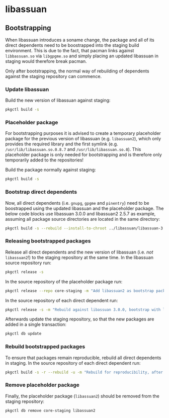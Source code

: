 # libassuan

## Bootstrapping

When libassuan introduces a soname change, the package and all of its direct dependents need to be boostrapped into the staging build environment.
This is due to the fact, that pacman links against `libbassuan.so` via `libgpgme.so` and simply placing an updated libassuan in staging would therefore break pacman.

Only after bootstrapping, the normal way of rebuilding of dependents against the staging repository can commence.

### Update libassuan

Build the new version of libassuan against staging:

```bash
pkgctl build -s
```

### Placeholder package

For bootstrapping purposes it is advised to create a temporary placeholder package for the previous version of libassuan (e.g. `libassuan2`), which only provides the required library and the first symlink (e.g. `/usr/lib/libassuan.so.0.8.7` and `/usr/lib/libassuan.so.0`).
This placeholder package is only needed for bootstrapping and is therefore only temporarily added to the repositories!

Build the package normally against staging:

```bash
pkgctl build -s
```

### Bootstrap direct dependents

Now, all direct dependents (i.e. `gnupg`, `gpgme` and `pinentry`) need to be boostrapped using the updated libassuan and the placeholder package.
The below code blocks use libassuan 3.0.0 and libassuan2 2.5.7 as example, assuming all package source directories are located in the same directory:

```bash
pkgctl build -s --rebuild --install-to-chroot ../libassuan/libassuan-3.0.0-1-x86_64.pkg.tar.zst --install-to-chroot ../libassuan2/libassuan2-2.5.7-1-x86_64.pkg.tar.zst
```

### Releasing bootstrapped packages

Release all direct dependents and the new version of libassuan (i.e. *not* `libassuan2`!) to the staging repository at the same time.
In the libassuan source repository run:

```bash
pkgctl release -s
```

In the source repository of the placeholder package run:

```bash
pkgctl release --repo core-staging -m "Add libassuan2 as bootstrap package for libassuan 3.0.0"
```

In the source repository of each direct dependent run:

```bash
pkgctl release -s -m "Rebuild against libassuan 3.0.0, bootstrap with local libassuan2."
```

Afterwards update the staging repository, so that the new packages are added in a single transaction:

```bash
pkgctl db update
```

### Rebuild bootstrapped packages

To ensure that packages remain reproducible, rebuild all direct dependents in staging.
In the source repository of each direct dependent run:

```bash
pkgctl build -s -r --rebuild -u -m "Rebuild for reproducibility, after bootstrap"
```

### Remove placeholder package

Finally, the placeholder package (`libassuan2`) should be removed from the staging repository:

```bash
pkgctl db remove core-staging libassuan2
```
